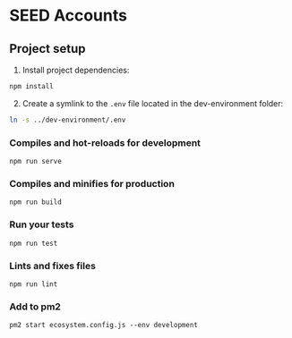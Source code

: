 # SEED Accounts

## Project setup

1. Install project dependencies:

```bash
npm install
```

2. Create a symlink to the `.env` file located in the dev-environment folder:

```bash
ln -s ../dev-environment/.env
```

### Compiles and hot-reloads for development
```
npm run serve
```

### Compiles and minifies for production
```
npm run build
```

### Run your tests
```
npm run test
```

### Lints and fixes files
```
npm run lint
```

### Add to pm2
```
pm2 start ecosystem.config.js --env development
```
